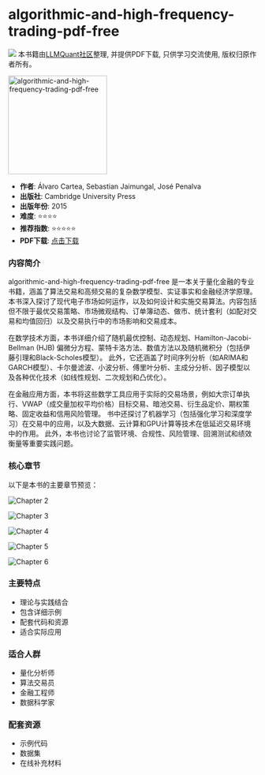 # algorithmic-and-high-frequency-trading-pdf-free

![](https://fastly.jsdelivr.net/gh/bucketio/img3@main/2024/09/04/1725464231869-e0b2f727-2a0f-4270-bf6c-31ddc350426a.gif)
本书籍由[LLMQuant社区](https://llmquant.com/)整理, 并提供PDF下载, 只供学习交流使用, 版权归原作者所有。

<img src="1.png" alt="algorithmic-and-high-frequency-trading-pdf-free" width="200"/>

- **作者**: Álvaro Cartea, Sebastian Jaimungal, José Penalva
- **出版社**: Cambridge University Press
- **出版年份**: 2015
- **难度**: ⭐⭐⭐⭐
- **推荐指数**: ⭐⭐⭐⭐⭐
- **PDF下载**: [点击下载](https://github.com/LLMQuant/asset/blob/main/algorithmic-and-high-frequency-trading-pdf-free.pdf)

### 内容简介

algorithmic-and-high-frequency-trading-pdf-free 是一本关于量化金融的专业书籍，涵盖了算法交易和高频交易的复杂数学模型、实证事实和金融经济学原理。本书深入探讨了现代电子市场如何运作，以及如何设计和实施交易算法。内容包括但不限于最优交易策略、市场微观结构、订单簿动态、做市、统计套利（如配对交易和均值回归）以及交易执行中的市场影响和交易成本。

在数学技术方面，本书详细介绍了随机最优控制、动态规划、Hamilton-Jacobi-Bellman (HJB) 偏微分方程、蒙特卡洛方法、数值方法以及随机微积分（包括伊藤引理和Black-Scholes模型）。 此外，它还涵盖了时间序列分析（如ARIMA和GARCH模型）、卡尔曼滤波、小波分析、傅里叶分析、主成分分析、因子模型以及各种优化技术（如线性规划、二次规划和凸优化）。

在金融应用方面，本书将这些数学工具应用于实际的交易场景，例如大宗订单执行、VWAP（成交量加权平均价格）目标交易、暗池交易、衍生品定价、期权策略、固定收益和信用风险管理。 书中还探讨了机器学习（包括强化学习和深度学习）在交易中的应用，以及大数据、云计算和GPU计算等技术在低延迟交易环境中的作用。 此外，本书也讨论了监管环境、合规性、风险管理、回溯测试和绩效衡量等重要实践问题。

### 核心章节

以下是本书的主要章节预览：

![Chapter 2](2.png)

![Chapter 3](3.png)

![Chapter 4](4.png)

![Chapter 5](5.png)

![Chapter 6](6.png)

### 主要特点

- 理论与实践结合
- 包含详细示例
- 配套代码和资源
- 适合实际应用

### 适合人群

- 量化分析师
- 算法交易员
- 金融工程师
- 数据科学家

### 配套资源

- 示例代码
- 数据集
- 在线补充材料